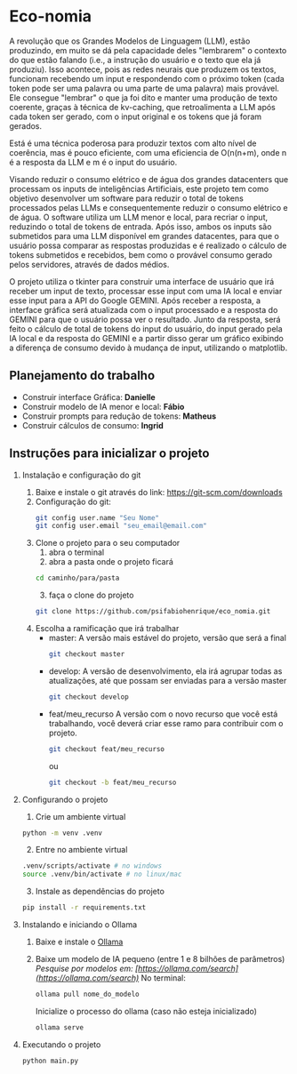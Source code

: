 # Eco-nomia
A revolução que os Grandes Modelos de Linguagem (LLM), estão produzindo, em muito se dá pela capacidade deles "lembrarem" o contexto do que estão falando (i.e., a instrução do usuário e o texto que ela já produziu). Isso acontece, pois as redes neurais que produzem os textos, funcionam recebendo um input e respondendo com o próximo token (cada token pode ser uma palavra ou uma parte de uma palavra) mais provável. Ele consegue "lembrar" o que ja foi dito e manter uma produção de texto coerente, graças à técnica de kv-caching, que retroalimenta a LLM após cada token ser gerado, com o input original e os tokens que já foram gerados.

Está é uma técnica poderosa para produzir textos com alto nível de coerência, mas é pouco eficiente, com uma eficiencia de O(n(n+m), onde n é a resposta da LLM e m é o input do usuário.

Visando reduzir o consumo elétrico e de água dos grandes datacenters que processam os inputs de inteligências Artificiais, este projeto tem como objetivo desenvolver um software para reduzir o total de tokens processados pelas LLMs e consequentemente reduzir o consumo elétrico e de água. O software utiliza um LLM menor e local, para recriar o input, reduzindo o total de tokens de entrada. Após isso, ambos os inputs são submetidos para uma LLM disponível em grandes datacentes, para que o usuário possa comparar as respostas produzidas e é realizado o cálculo de tokens submetidos e recebidos, bem como o provável consumo gerado pelos servidores, através de dados médios.

O projeto utiliza o tkinter para construir uma interface de usuário que irá receber um input de texto, processar esse input com uma IA local e enviar esse input para a API do Google GEMINI. Após receber a resposta, a interface gráfica será atualizada com o input processado e a resposta do GEMINI para que o usuário possa ver o resultado. Junto da resposta, será feito o cálculo de total de tokens do input do usuário, do input gerado pela IA local e da resposta do GEMINI e a partir disso gerar um gráfico exibindo a diferença de consumo devido à mudança de input, utilizando o matplotlib.


## Planejamento do trabalho

- Construir interface Gráfica:
    **Danielle**
- Construir modelo de IA menor e local:
    **Fábio**
- Construir prompts para redução de tokens:
    **Matheus**
- Construir cálculos de consumo:
    **Ingrid**

## Instruções para inicializar o projeto

1. Instalação e configuração do git

    1. Baixe e instale o git através do link: https://git-scm.com/downloads
    2. Configuração do git:
        ```bash
        git config user.name "Seu Nome"
        git config user.email "seu_email@email.com"
        ```
    3. Clone o projeto para o seu computador
        1. abra o terminal
        2. abra a pasta onde o projeto ficará
        ```bash
        cd caminho/para/pasta
        ```
        3. faça o clone do projeto
        ```bash
        git clone https://github.com/psifabiohenrique/eco_nomia.git
        ```
    4. Escolha a ramificação que irá trabalhar
        + master:
            A versão mais estável do projeto, versão que será a final
            ```bash
            git checkout master
            ```
        + develop:
            A versão de desenvolvimento, ela irá agrupar todas as atualizações, até que possam ser enviadas para a versão master
            ```bash
            git checkout develop
            ```
        + feat/meu_recurso
            A versão com o novo recurso que você está trabalhando, você deverá criar esse ramo para contribuir com o projeto.
            ```bash
            git checkout feat/meu_recurso
            ```
            ou
            ```bash
            git checkout -b feat/meu_recurso
            ```

2. Configurando o projeto

    1. Crie um ambiente virtual
    ```bash
    python -m venv .venv
    ```
    2. Entre no ambiente virtual
    ``` bash
    .venv/scripts/activate # no windows
    source .venv/bin/activate # no linux/mac
    ```
    3. Instale as dependências do projeto
    ``` bash
    pip install -r requirements.txt
    ```

3. Instalando e iniciando o Ollama
    1. Baixe e instale o [Ollama](https://ollama.com/download)
    2. Baixe um modelo de IA pequeno (entre 1 e 8 bilhões de parâmetros)
        *Pesquise por modelos em: [https://ollama.com/search](https://ollama.com/search)*
        No terminal:
        ```bash
        ollama pull nome_do_modelo
        ```
        Inicialize o processo do ollama (caso não esteja inicializado)

        ```bash
        ollama serve
        ```

4. Executando o projeto
    ```bash
    python main.py
    ```
